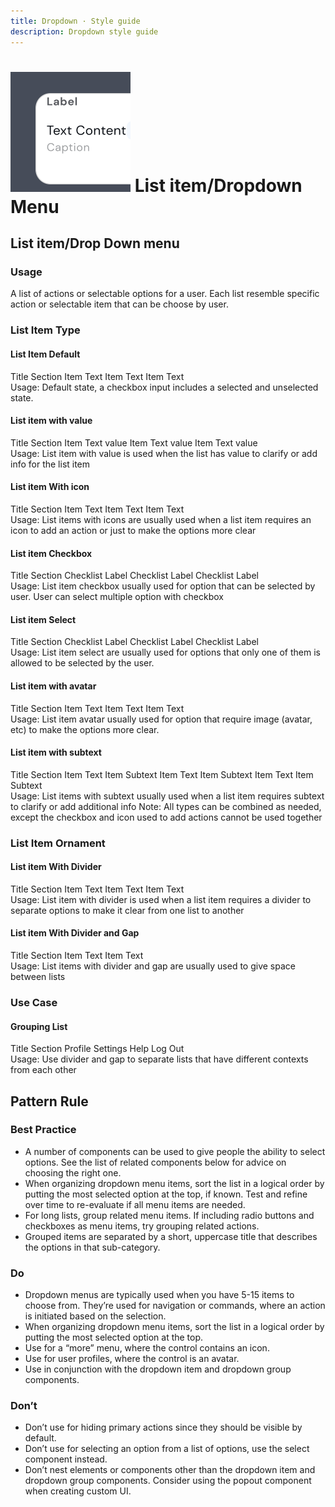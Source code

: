 ```yaml
---
title: Dropdown · Style guide
description: Dropdown style guide
---
```


<script setup>
  import pDropdownGroup from '../../components/dropdown-subitem/DropdownSubitem.vue'
  import pDropdown from '../../components/dropdown/Dropdown.vue'
  import pDropdownItem from '../../components/dropdown/DropdownItem.vue'
  import pDropdownHeader from '../../components/dropdown/DropdownHeader.vue'
  import pSubheading from '../../components/subheading/Subheading.vue'
  import pCaption from '../../components/caption/Caption.vue'
  import pCheckbox from '../../components/checkbox/Checkbox.vue'
  import pAvatar from '../../components/avatar/Avatar.vue'
  import pBanner from '../../components/banner/Banner.vue'
  import pDivider from '../../components/divider/Divider.vue'
  import pRadio from '../../components/radio/Radio.vue'
  import IconNext from '@carbon/icons-vue/lib/chevron--right/16'
  import { ref } from 'vue-demi'
  
  const model = ref(true)
  const selected = ref('orange')
</script>

<style lang="postcss">
  .dropdown-preview {
    @apply py-4;

    .dropdown {
      --p-dropdown-z-index: 9;
      &__menu {
        @apply static;
      }
    }
  }
</style>

# ![dropdown](/assets/images/img-guide-data-table.svg) List item/Dropdown Menu

## List item/Drop Down menu

### Usage
A list of actions or selectable options for a user. Each list resemble specific action or selectable item that can be choose by user.

### List Item Type

#### List Item Default
<div class="dropdown-preview">
  <div class="dropdown dropdown--md">
    <div
      class="dropdown__menu dropdown__menu--sm">
      <div class="dropdown__subitem">
        <p-dropdown-header>
          Title Section
        </p-dropdown-header>
        <p-dropdown-item>
          Item Text
        </p-dropdown-item>
        <p-dropdown-item>
          Item Text
        </p-dropdown-item>
        <p-dropdown-item>
          Item Text
        </p-dropdown-item>
      </div>
    </div>
  </div>
</div>
<p-caption class="!text-subtle">
  Usage: Default state, a checkbox input includes a selected and unselected state.
</p-caption>

#### List item with value
<div class="dropdown-preview">
  <div class="dropdown">
    <div
      class="dropdown__menu dropdown__menu--sm">
      <div class="dropdown__subitem">
        <p-dropdown-header>
          Title Section
        </p-dropdown-header>
        <p-dropdown-item>
          <span class="flex items-center justify-between">
            <span>Item Text</span>
            <p-caption>value</p-caption>
          </span>
        </p-dropdown-item>
        <p-dropdown-item>
          <span class="flex items-center justify-between">
            <span>Item Text</span>
            <p-caption>value</p-caption>
          </span>
        </p-dropdown-item>
        <p-dropdown-item>
          <span class="flex items-center justify-between">
            <span>Item Text</span>
            <p-caption>value</p-caption>
          </span>
        </p-dropdown-item>
      </div>
    </div>
  </div>
</div>
<p-caption class="!text-subtle">
  Usage: List item with value is used when the list has value to clarify or add info for the list item
</p-caption>

#### List item With icon
<div class="dropdown-preview">
  <div class="dropdown">
    <div
      class="dropdown__menu dropdown__menu--sm">
      <div class="dropdown__subitem">
        <p-dropdown-header>
          Title Section
        </p-dropdown-header>
        <p-dropdown-item>
          <span class="flex items-center justify-between">
            <span>Item Text</span>
            <IconNext />
          </span>
        </p-dropdown-item>
        <p-dropdown-item>
          <span class="flex items-center justify-between">
            <span>Item Text</span>
            <IconNext />
          </span>
        </p-dropdown-item>
        <p-dropdown-item>
          <span class="flex items-center justify-between">
            <span>Item Text</span>
            <IconNext />
          </span>
        </p-dropdown-item>
      </div>
    </div>
  </div>
</div>
<p-caption class="!text-subtle">
  Usage: List items with icons are usually used when a list item requires an icon to add an action or just to make the options more clear
</p-caption>

#### List item Checkbox
<div class="dropdown-preview">
  <div class="w-2/6 dropdown">
    <div
      class="dropdown__menu dropdown__menu--sm">
      <div class="dropdown__subitem">
        <p-dropdown-header>
          Title Section
        </p-dropdown-header>
        <p-checkbox>Checklist Label</p-checkbox>
        <p-checkbox>Checklist Label</p-checkbox>
        <p-checkbox>Checklist Label</p-checkbox>
      </div>
    </div>
  </div>
</div>
<p-caption class="!text-subtle">
  Usage: List item checkbox usually used for option that can be selected by user. User can select multiple option with checkbox
</p-caption>

#### List item Select
<div class="dropdown-preview">
  <div class="w-2/6 dropdown">
    <div
      class="dropdown__menu dropdown__menu--sm">
      <div class="dropdown__subitem">
        <p-dropdown-header>
          Title Section
        </p-dropdown-header>
        <p-radio appearance="option" v-model="selected" value="orange">Checklist Label</p-radio>
        <p-radio appearance="option" v-model="selected" value="grape">Checklist Label</p-radio>
        <p-radio appearance="option" v-model="selected" value="pineaple">Checklist Label</p-radio>
      </div>
    </div>
  </div>
</div>
<p-caption class="!text-subtle">
  Usage: List item select are usually used for options that only one of them is allowed to be selected by the user.
</p-caption>

#### List item with avatar
<div class="dropdown-preview">
  <div class="w-2/6 dropdown">
    <div
      class="dropdown__menu dropdown__menu--sm">
      <div class="dropdown__subitem">
        <p-dropdown-header>
          Title Section
        </p-dropdown-header>
        <p-dropdown-item>
          <span class="flex items-center space-x-2">
            <p-avatar src="https://picsum.photos/50" size="xs" />
            <span>Item Text</span>
          </span>
        </p-dropdown-item>
        <p-dropdown-item>
          <span class="flex items-center space-x-2">
            <p-avatar name="Sam Alpha" size="xs" />
            <span>Item Text</span>
          </span>
        </p-dropdown-item>
        <p-dropdown-item>
          <span class="flex items-center space-x-2">
            <p-avatar size="xs" />
            <span>Item Text</span>
          </span>
        </p-dropdown-item>
      </div>
    </div>
  </div>
</div>
<p-caption class="!text-subtle">
  Usage: List item avatar usually used for option that require image (avatar, etc) to make the options more clear.
</p-caption>

#### List item with subtext
<div class="dropdown-preview">
  <div class="w-2/6 dropdown">
    <div
      class="dropdown__menu dropdown__menu--sm">
      <p-dropdown-header>
        Title Section
      </p-dropdown-header>
      <p-dropdown-item>
        Item Text
        <p-caption>Item Subtext</p-caption>
      </p-dropdown-item>
      <p-dropdown-item>
        Item Text
        <p-caption>Item Subtext</p-caption>
      </p-dropdown-item>
      <p-dropdown-item>
        Item Text
        <p-caption>Item Subtext</p-caption>
      </p-dropdown-item>
    </div>
  </div>
</div>
<p-caption class="!text-subtle">
  Usage: List items with subtext usually used when a list item requires subtext to clarify or add additional info
</p-caption>

<p-banner class="my-6">
Note: All types can be combined as needed, except the checkbox and icon used to add actions cannot be used together
</p-banner>

### List Item Ornament

#### List item With Divider
<div class="dropdown-preview">
  <div class="w-2/6 dropdown dropdown--divider">
    <div
      class="dropdown__menu dropdown__menu--sm">
      <p-subheading
        class="px-4 pt-4 pb-1"
        weight="medium"
        overline>
        Title Section
      </p-subheading>
      <p-dropdown-item>Item Text</p-dropdown-item>
      <p-dropdown-item>Item Text</p-dropdown-item>
      <p-dropdown-item>Item Text</p-dropdown-item>
    </div>
  </div>
</div>
<p-caption class="!text-subtle">
  Usage: List item with divider is used when a list item requires a divider to separate options to make it clear from one list to another
</p-caption>

#### List item With Divider and Gap
<div class="dropdown-preview">
  <div class="w-2/6 dropdown dropdown--divider">
    <div
      class="dropdown__menu dropdown__menu--sm">
      <p-subheading
        class="px-4 pt-4 pb-1"
        weight="medium"
        overline>
        Title Section
      </p-subheading>
      <p-dropdown-item class="!py-6">Item Text</p-dropdown-item>
      <p-dropdown-item class="!py-6">Item Text</p-dropdown-item>
    </div>
  </div>
</div>
<p-caption class="!text-subtle">
  Usage: List items with divider and gap are usually used to give space between lists
</p-caption>

### Use Case

#### Grouping List
<div class="dropdown-preview">
  <div class="w-2/6 dropdown">
    <div
      class="dropdown__menu dropdown__menu--sm">
      <p-subheading
        class="px-4 pt-4 pb-1"
        weight="medium"
        overline>
        Title Section
      </p-subheading>
      <p-dropdown-item>Profile</p-dropdown-item>
      <p-dropdown-item>Settings</p-dropdown-item>
      <p-dropdown-item>Help</p-dropdown-item>
      <p-divider />
      <p-dropdown-item>Log Out</p-dropdown-item>
    </div>
  </div>
</div>
<p-caption class="!text-subtle">
  Usage: Use divider and gap to separate lists that have different contexts from each other
</p-caption>


## Pattern Rule

### Best Practice

<div class="flex">
  <div class="w-2/3">
    <ul>
      <li>
        A number of components can be used to give people the ability to select options. 
        See the list of related components below for advice on choosing the right one.
      </li>
      <li>
        When organizing dropdown menu items, sort the list in a logical order by putting 
        the most selected option at the top, if known. Test and refine over time to 
        re-evaluate if all menu items are needed.
      </li>
      <li>
        For long lists, group related menu items. If including radio buttons and checkboxes 
        as menu items, try grouping related actions.
      </li>
      <li>
        Grouped items are separated by a short, uppercase title that describes the options 
        in that sub-category.
      </li>
    </ul> 
  </div>
</div>

### Do

<div class="flex">
  <div class="w-2/3">
    <ul>
      <li>
        Dropdown menus are typically used when you have 5-15 items to choose from. 
        They’re used for navigation or commands, where an action is initiated 
        based on the selection.
      </li>
      <li>
        When organizing dropdown menu items, sort the list in a logical order 
        by putting the most selected option at the top.
      </li>
      <li>Use for a “more” menu, where the control contains an icon.</li>
      <li>Use for user profiles, where the control is an avatar.</li>
      <li>Use in conjunction with the dropdown item and dropdown group components.</li>
    </ul> 
  </div>
</div>

### Don’t

<div class="flex">
  <div class="w-2/3">
    <ul>
      <li>Don’t use for hiding primary actions since they should be visible by default.</li>
      <li>Don’t use for selecting an option from a list of options, use the select component instead.</li>
      <li>
        Don’t nest elements or components other than the dropdown item and dropdown group components. 
        Consider using the popout component when creating custom UI.
      </li>
    </ul> 
  </div>
</div>

